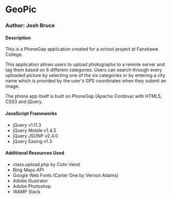 # GeoPic
### Author: Josh Bruce

#### Description

This is a PhoneGap application created for a school project at Fanshawe College.

This application allows users to upload photographs to a remote server and tag them based on 6 different categories. Users can search through every uploaded picture by selecting one of the six categories or by entering a city name which is provided by the user's GPS coordinates when they submit an image.

The phone app itself is built on PhoneGap (Apache Cordova) with HTML5, CSS3 and jQuery.

#### JavaScript Frameworks

- jQuery v1.11.3
- jQuery Mobile v1.4.5
- jQuery JSONP v2.4.0
- jQuery Easing v1.3

#### Additional Resources Used

- class.upload.php by Colin Verot
- Bing Maps API
- Google Web Fonts (Carter One by Vernon Adams)
- Adobe Illustrator
- Adobe Photoshop
- WAMP Stack
